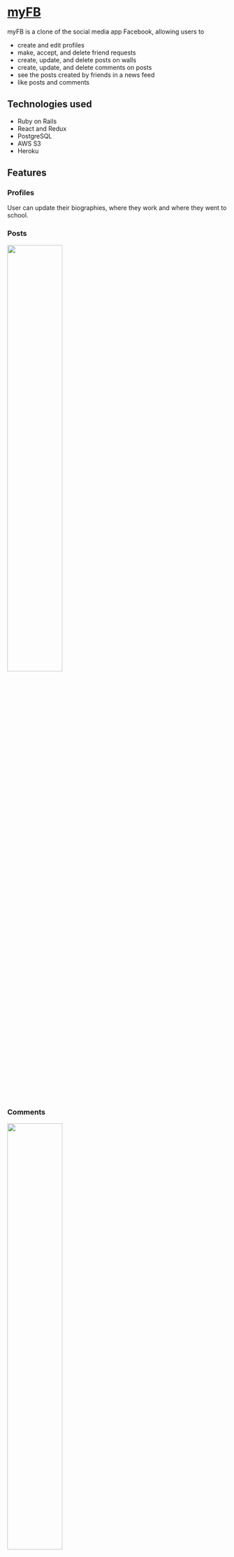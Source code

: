 # [myFB](https://my-forest-buddies.herokuapp.com/)

myFB is a clone of the social media app Facebook, allowing users to 
* create and edit profiles
* make, accept, and delete friend requests
* create, update, and delete posts on walls
* create, update, and delete comments on posts
* see the posts created by friends in a news feed
* like posts and comments 

## Technologies used
* Ruby on Rails
* React and Redux
* PostgreSQL
* AWS S3
* Heroku

## Features
### Profiles
User can update their biographies, where they work and where they went to school.

### Posts
<img src="https://user-images.githubusercontent.com/80478925/125618052-6eea5bc1-d3f0-4c85-8a35-d5a26d12cac8.gif" width="50%">

### Comments
<img src="https://user-images.githubusercontent.com/80478925/125617684-6f7d013d-c81f-49e0-ab35-daaa996701d8.gif" width="50%">

### Likes
<img src="https://user-images.githubusercontent.com/80478925/125618002-4c1b15cc-a990-4d31-b15e-d2bb7a396aa5.gif" width="50%">
